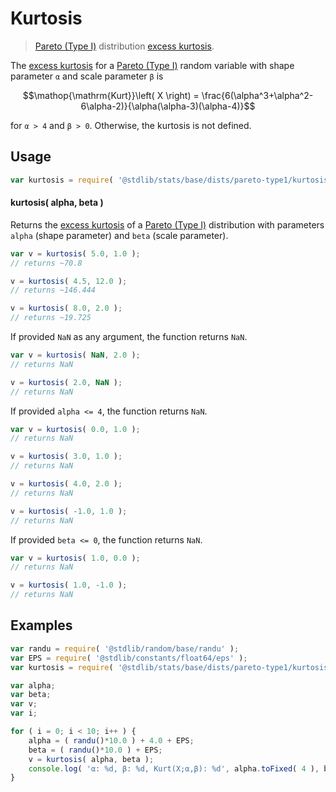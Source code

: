 <!--

@license Apache-2.0

Copyright (c) 2018 The Stdlib Authors.

Licensed under the Apache License, Version 2.0 (the "License");
you may not use this file except in compliance with the License.
You may obtain a copy of the License at

   http://www.apache.org/licenses/LICENSE-2.0

Unless required by applicable law or agreed to in writing, software
distributed under the License is distributed on an "AS IS" BASIS,
WITHOUT WARRANTIES OR CONDITIONS OF ANY KIND, either express or implied.
See the License for the specific language governing permissions and
limitations under the License.

-->

# Kurtosis

> [Pareto (Type I)][pareto-distribution] distribution [excess kurtosis][kurtosis].

<!-- Section to include introductory text. Make sure to keep an empty line after the intro `section` element and another before the `/section` close. -->

<section class="intro">

The [excess kurtosis][kurtosis] for a [Pareto (Type I)][pareto-distribution] random variable with shape parameter `α` and scale parameter `β` is

<!-- <equation class="equation" label="eq:pareto_type1_kurtosis" align="center" raw="\operatorname{Kurt}\left( X \right) = \frac{6(\alpha^3+\alpha^2-6\alpha-2)}{\alpha(\alpha-3)(\alpha-4)}" alt="Excess kurtosis for a Pareto (Type I) distribution."> -->

```math
\mathop{\mathrm{Kurt}}\left( X \right) = \frac{6(\alpha^3+\alpha^2-6\alpha-2)}{\alpha(\alpha-3)(\alpha-4)}
```

<!-- <div class="equation" align="center" data-raw-text="\operatorname{Kurt}\left( X \right) = \frac{6(\alpha^3+\alpha^2-6\alpha-2)}{\alpha(\alpha-3)(\alpha-4)}" data-equation="eq:pareto_type1_kurtosis">
    <img src="https://cdn.jsdelivr.net/gh/stdlib-js/stdlib@51534079fef45e990850102147e8945fb023d1d0/lib/node_modules/@stdlib/stats/base/dists/pareto-type1/kurtosis/docs/img/equation_pareto_type1_kurtosis.svg" alt="Excess kurtosis for a Pareto (Type I) distribution.">
    <br>
</div> -->

<!-- </equation> -->

for `α > 4` and `β > 0`. Otherwise, the kurtosis is not defined.

</section>

<!-- /.intro -->

<!-- Package usage documentation. -->

<section class="usage">

## Usage

```javascript
var kurtosis = require( '@stdlib/stats/base/dists/pareto-type1/kurtosis' );
```

#### kurtosis( alpha, beta )

Returns the [excess kurtosis][kurtosis] of a [Pareto (Type I)][pareto-distribution] distribution with parameters `alpha` (shape parameter) and `beta` (scale parameter).

```javascript
var v = kurtosis( 5.0, 1.0 );
// returns ~70.8

v = kurtosis( 4.5, 12.0 );
// returns ~146.444

v = kurtosis( 8.0, 2.0 );
// returns ~19.725
```

If provided `NaN` as any argument, the function returns `NaN`.

```javascript
var v = kurtosis( NaN, 2.0 );
// returns NaN

v = kurtosis( 2.0, NaN );
// returns NaN
```

If provided `alpha <= 4`, the function returns `NaN`.

```javascript
var v = kurtosis( 0.0, 1.0 );
// returns NaN

v = kurtosis( 3.0, 1.0 );
// returns NaN

v = kurtosis( 4.0, 2.0 );
// returns NaN

v = kurtosis( -1.0, 1.0 );
// returns NaN
```

If provided `beta <= 0`, the function returns `NaN`.

```javascript
var v = kurtosis( 1.0, 0.0 );
// returns NaN

v = kurtosis( 1.0, -1.0 );
// returns NaN
```

</section>

<!-- /.usage -->

<!-- Package usage notes. Make sure to keep an empty line after the `section` element and another before the `/section` close. -->

<section class="notes">

</section>

<!-- /.notes -->

<!-- Package usage examples. -->

<section class="examples">

## Examples

<!-- eslint no-undef: "error" -->

```javascript
var randu = require( '@stdlib/random/base/randu' );
var EPS = require( '@stdlib/constants/float64/eps' );
var kurtosis = require( '@stdlib/stats/base/dists/pareto-type1/kurtosis' );

var alpha;
var beta;
var v;
var i;

for ( i = 0; i < 10; i++ ) {
    alpha = ( randu()*10.0 ) + 4.0 + EPS;
    beta = ( randu()*10.0 ) + EPS;
    v = kurtosis( alpha, beta );
    console.log( 'α: %d, β: %d, Kurt(X;α,β): %d', alpha.toFixed( 4 ), beta.toFixed( 4 ), v.toFixed( 4 ) );
}
```

</section>

<!-- /.examples -->

<!-- Section to include cited references. If references are included, add a horizontal rule *before* the section. Make sure to keep an empty line after the `section` element and another before the `/section` close. -->

<section class="references">

</section>

<!-- /.references -->

<!-- Section for related `stdlib` packages. Do not manually edit this section, as it is automatically populated. -->

<section class="related">

</section>

<!-- /.related -->

<!-- Section for all links. Make sure to keep an empty line after the `section` element and another before the `/section` close. -->

<section class="links">

[pareto-distribution]: https://en.wikipedia.org/wiki/Pareto_distribution

[kurtosis]: https://en.wikipedia.org/wiki/Kurtosis

</section>

<!-- /.links -->
